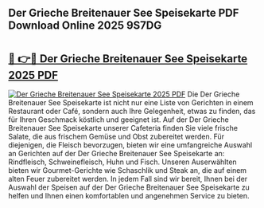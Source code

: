 ## Der Grieche Breitenauer See Speisekarte PDF Download Online 2025 9S7DG

# <h2><a href="http://gcaoafc.nevu.top/?p=Der+Grieche+Breitenauer+See+Speisekarte">🔗 👉🔴 Der Grieche Breitenauer See Speisekarte 2025 PDF</a></h2>

[![Der Grieche Breitenauer See Speisekarte 2025 PDF](https://i.imgur.com/dBaPXMq.png)](http://gcaoafc.nevu.top/?p=Der+Grieche+Breitenauer+See+Speisekarte)
Die Der Grieche Breitenauer See Speisekarte ist nicht nur eine Liste von Gerichten in einem Restaurant oder Café, sondern auch Ihre Gelegenheit, etwas zu finden, das für Ihren Geschmack köstlich und geeignet ist. Auf der Der Grieche Breitenauer See Speisekarte unserer Cafeteria finden Sie viele frische Salate, die aus frischem Gemüse und Obst zubereitet werden. Für diejenigen, die Fleisch bevorzugen, bieten wir eine umfangreiche Auswahl an Gerichten auf der Der Grieche Breitenauer See Speisekarte an: Rindfleisch, Schweinefleisch, Huhn und Fisch. Unseren Auserwählten bieten wir Gourmet-Gerichte wie Schaschlik und Steak an, die auf einem alten Feuer zubereitet werden. In jedem Fall sind wir bereit, Ihnen bei der Auswahl der Speisen auf der Der Grieche Breitenauer See Speisekarte zu helfen und Ihnen einen komfortablen und angenehmen Service zu bieten.
